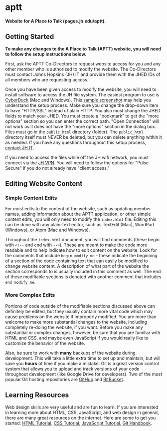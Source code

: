 # aptt
**Website for A Place to Talk (pages.jh.edu/aptt).**

## Getting Started
**To make any changes to the A Place to Talk (APTT) website, you will need to
follow the setup instructions below.**

First, ask the APTT Co-Directors to request website access for you and any
other member who is authorized to modify the website. The Co-Directors must
contact Johns Hopkins (JH) IT and provide them with the JHED IDs of all members
who are requesting access.

Once you have been given access to modify the website, you will need to install
software to access the JH file system. The easiest program to use is
[CyberDuck](https://cyberduck.io/) (Mac and Windows). This
[sample screenshot](http://pages.jh.edu/~websvcs/cyberduck-setup.png) may help
you understand the setup process. Make sure you change the drop-down item to
have "HTTP/SSL" instead of plain HTTP. You also must change the JHED fields to
match your JHED. You must create a "bookmark" to get the "more options" section
so you can enter the correct path. "Open Connection" will not work as it does
not have the "more options" section in the dialog box. Files must go in the
`public_html` directory (folder). The `public_html` directory itself must NEVER
be deleted, but you can delete anything within it as needed. If you have any
questions throughout this setup process,
[contact JH IT](https://it.johnshopkins.edu/help/).

If you need to access the files while off the JH wifi network, you must connect
via the [JH VPN](http://www.it.johnshopkins.edu/services/network/VPN/). You will
need to follow the options for "Pulse Secure" if you do not already have "client
access."

## Editing Website Content
### Simple Content Edits
For most edits to the content of the website, such as updating member names,
adding information about the APTT application, or other simple content edits,
you will only need to modify the `index.html` file. Editing this can be done
with any plain-text editor, such as TextEdit (Mac), WordPad (Windows), or
[Atom](https://atom.io/) (Mac and Windows).

Throughout the `index.html` document, you will find comments (these begin with
`<!--` and end with `-->`). These are meant to make the code more readable and
to help indicate how to edit content on the website. Look for the comments that
include `begin modify me` - these indicate the beginning of a section of the
code containing text that can easily be modified to change website content. A
description of what part of the website the section corresponds to is usually
included in this comment as well. The end of these modifiable sections is
denoted with another comment that includes `end modify me`.

### More Complex Edits
Portions of code outside of the modifiable sections discussed above can
definitely be edited, but they usually contain more vital code which may cause
problems on the website if improperly modified. You are more than welcome to
make more substantial changes to the website, including completely re-doing the
website, if you want. Before you make any substantial or complex changes,
however, be sure that you are familiar with HTML and CSS, and maybe even
JavaScript if you would really like to customize the behavior of the website.

Also, be sure to work with **many** backups of the website during development.
This will take a little extra time to set up and maintain, but will save you
**hours** of time if you make a mistake. Git is a great version control system
that allows you to upload and track versions of your code throughout development
(like Google Drive for developers). Two of the most popular Git hosting
repositories are [GitHub](https://github.com/) and
[BitBucket](https://bitbucket.org/).

## Learning Resources
Web design skills are very useful and are fun to learn. If you are interested in
learning more about HTML, CSS, JavaScript, and web design in general, there are
many great resources on the internet. Here are some to get you started:
[HTML Tutorial](https://www.w3schools.com/html/),
[CSS Tutorial](https://www.w3schools.com/css/),
[JavaScript Tutorial](https://www.w3schools.com/js/),
[Git Handbook](https://guides.github.com/introduction/git-handbook/).
